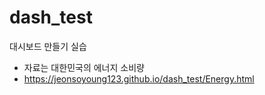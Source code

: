 # dash_test

대시보드 만들기 실습
- 자료는 대한민국의 에너지 소비량
- <https://jeonsoyoung123.github.io/dash_test/Energy.html>
